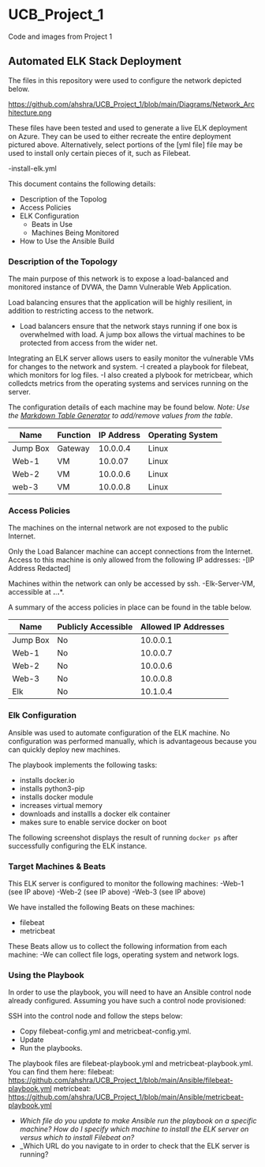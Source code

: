 # UCB_Project_1
Code and images from Project 1

## Automated ELK Stack Deployment

The files in this repository were used to configure the network depicted below.

https://github.com/ahshra/UCB_Project_1/blob/main/Diagrams/Network_Architecture.png  

These files have been tested and used to generate a live ELK deployment on Azure. They can be used to either recreate the entire deployment pictured above. Alternatively, select portions of the [yml file] file may be used to install only certain pieces of it, such as Filebeat.

  -install-elk.yml

This document contains the following details:
- Description of the Topolog
- Access Policies
- ELK Configuration
  - Beats in Use
  - Machines Being Monitored
- How to Use the Ansible Build


### Description of the Topology

The main purpose of this network is to expose a load-balanced and monitored instance of DVWA, the Damn Vulnerable Web Application.

Load balancing ensures that the application will be highly resilient, in addition to restricting access to the network.
- Load balancers ensure that the network stays running if one box is overwhelmed with load. A jump box allows the virtual machines to be protected from access from the wider net.

Integrating an ELK server allows users to easily monitor the vulnerable VMs for changes to the network and system.
-I created a playbook for filebeat, which monitors for log files.
-I also created a plybook for metricbear, which colledcts metrics from the operating systems and services running on the server.

The configuration details of each machine may be found below.
_Note: Use the [Markdown Table Generator](http://www.tablesgenerator.com/markdown_tables) to add/remove values from the table_.

| Name     | Function | IP Address | Operating System |
|----------|----------|------------|------------------|
| Jump Box | Gateway  | 10.0.0.4   | Linux            |
| Web-1    | VM       | 10.0.07    | Linux            |
| Web-2    | VM       | 10.0.0.6   | Linux            |
| web-3    | VM       | 10.0.0.8   | Linux            |

### Access Policies

The machines on the internal network are not exposed to the public Internet. 

Only the Load Balancer machine can accept connections from the Internet. Access to this machine is only allowed from the following IP addresses:
-[IP Address Redacted]

Machines within the network can only be accessed by ssh.
-Elk-Server-VM, accessible at **.**.**.***.

A summary of the access policies in place can be found in the table below.

| Name     | Publicly Accessible | Allowed IP Addresses |
|----------|---------------------|----------------------|
| Jump Box |     No              | 10.0.0.1             |
| Web-1    |     No              | 10.0.0.7             |
| Web-2    |     No              | 10.0.0.6             |
| Web-3    |     No              | 10.0.0.8             |
| Elk      |     No              | 10.1.0.4             |

### Elk Configuration

Ansible was used to automate configuration of the ELK machine. No configuration was performed manually, which is advantageous because you can quickly deploy new machines.

The playbook implements the following tasks:
- installs docker.io
- installs python3-pip
- installs docker module
- increases virtual memory
- downloads and installls a docker elk container
- makes sure to enable service docker on boot

The following screenshot displays the result of running `docker ps` after successfully configuring the ELK instance.



### Target Machines & Beats
This ELK server is configured to monitor the following machines:
-Web-1 (see IP above)
-Web-2 (see IP above)
-Web-3 (see IP above)

We have installed the following Beats on these machines:
- filebeat
- metricbeat

These Beats allow us to collect the following information from each machine:
-We can collect file logs, operating system and network logs.

### Using the Playbook
In order to use the playbook, you will need to have an Ansible control node already configured. Assuming you have such a control node provisioned: 

SSH into the control node and follow the steps below:
- Copy filebeat-config.yml and metricbeat-config.yml.
- Update
- Run the playbooks.

The playbook files are filebeat-playbook.yml and metricbeat-playbook.yml. You can find them here:
filebeat: https://github.com/ahshra/UCB_Project_1/blob/main/Ansible/filebeat-playbook.yml
metricbeat: https://github.com/ahshra/UCB_Project_1/blob/main/Ansible/metricbeat-playbook.yml

- _Which file do you update to make Ansible run the playbook on a specific machine? How do I specify which machine to install the ELK server on versus which to install Filebeat on?_
- _Which URL do you navigate to in order to check that the ELK server is running?
